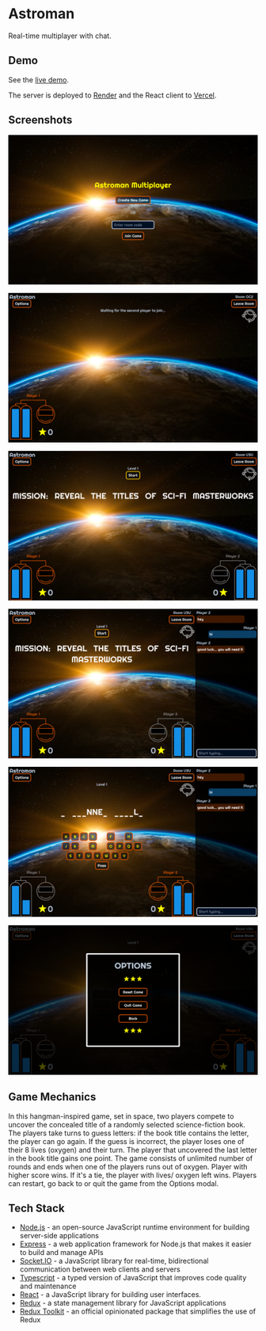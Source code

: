 # Astroman

Real-time multiplayer with chat.

## Demo

See the [live demo](https://astroman-game.vercel.app/).

The server is deployed to [Render](https://render.com/) and the React client to [Vercel](https://vercel.com).

## Screenshots

![](./_screenshots/screenshot-1.png)

![](./_screenshots/screenshot-2.png)

![](./_screenshots/screenshot-3.png)

![](./_screenshots/screenshot-4.png)

![](./_screenshots/screenshot-5.png)

![](./_screenshots/screenshot-6.png)

## Game Mechanics

In this hangman-inspired game, set in space, two players compete to uncover the concealed title of a randomly selected science-fiction book. The players take turns to guess letters: if the book title contains the letter, the player can go again. If the guess is incorrect, the player loses one of their 8 lives (oxygen) and their turn. The player that uncovered the last letter in the book title gains one point.
The game consists of unlimited number of rounds and ends when one of the players runs out of oxygen. Player with higher score wins. If it's a tie, the player with lives/ oxygen left wins.
Players can restart, go back to or quit the game from the Options modal.

## Tech Stack

- [Node.js](https://nodejs.org/en/docs/) - an open-source JavaScript runtime environment for building server-side applications
- [Express](https://expressjs.com/) - a web application framework for Node.js that makes it easier to build and manage APIs
- [Socket.IO](https://socket.io/) - a JavaScript library for real-time, bidirectional communication between web clients and servers
- [Typescript](https://www.npmjs.com/package/typescript) - a typed version of JavaScript that improves code quality and maintenance
- [React](https://reactjs.org/) - a JavaScript library for building user interfaces.
- [Redux](https://redux.js.org/) - a state management library for JavaScript applications
- [Redux Toolkit](https://redux-toolkit.js.org/) - an official opinionated package that simplifies the use of Redux

